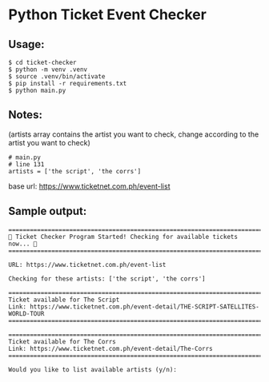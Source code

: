 # Python Ticket Event Checker

## Usage:
```
$ cd ticket-checker
$ python -m venv .venv
$ source .venv/bin/activate
$ pip install -r requirements.txt
$ python main.py
```


## Notes:

(artists array contains the artist you want to check, change according to the artist you want to check)
```
# main.py
# line 131
artists = ['the script', 'the corrs']
```

base url: https://www.ticketnet.com.ph/event-list



## Sample output:
```
====================================================================================
🎫 Ticket Checker Program Started! Checking for available tickets now... 🎫
====================================================================================

URL: https://www.ticketnet.com.ph/event-list

Checking for these artists: ['the script', 'the corrs']

====================================================================================
Ticket available for The Script
Link: https://www.ticketnet.com.ph/event-detail/THE-SCRIPT-SATELLITES-WORLD-TOUR
====================================================================================

====================================================================================
Ticket available for The Corrs
Link: https://www.ticketnet.com.ph/event-detail/The-Corrs
====================================================================================

Would you like to list available artists (y/n): 
```
